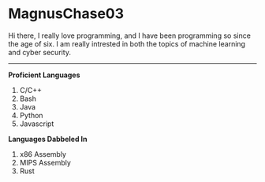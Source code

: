 # MagnusChase03

Hi there, I really love programming, and I have been programming so since the age of six. I am really intrested in both the topics of machine learning and cyber security.

---
**Proficient Languages**

1) C/C++
2) Bash
3) Java
4) Python
5) Javascript

**Languages Dabbeled In**
1) x86 Assembly
2) MIPS Assembly
3) Rust

<!--
**MagnusChase03/MagnusChase03** is a ✨ _special_ ✨ repository because its `README.md` (this file) appears on your GitHub profile.

Here are some ideas to get you started:

- 🔭 I’m currently working on ...
- 🌱 I’m currently learning ...
- 👯 I’m looking to collaborate on ...
- 🤔 I’m looking for help with ...
- 💬 Ask me about ...
- 📫 How to reach me: ...
- 😄 Pronouns: ...
- ⚡ Fun fact: ...
-->
